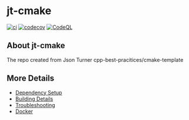 # jt-cmake

[![ci](https://github.com/aw-wi/jt-cmake/actions/workflows/ci.yml/badge.svg)](https://github.com/aw-wi/jt-cmake/actions/workflows/ci.yml)
[![codecov](https://codecov.io/gh/aw-wi/jt-cmake/branch/main/graph/badge.svg)](https://codecov.io/gh/aw-wi/jt-cmake)
[![CodeQL](https://github.com/aw-wi/jt-cmake/actions/workflows/codeql-analysis.yml/badge.svg)](https://github.com/aw-wi/jt-cmake/actions/workflows/codeql-analysis.yml)

## About jt-cmake
The repo created from Json Turner cpp-best-pracitices/cmake-template


## More Details

 * [Dependency Setup](README_dependencies.md)
 * [Building Details](README_building.md)
 * [Troubleshooting](README_troubleshooting.md)
 * [Docker](README_docker.md)
